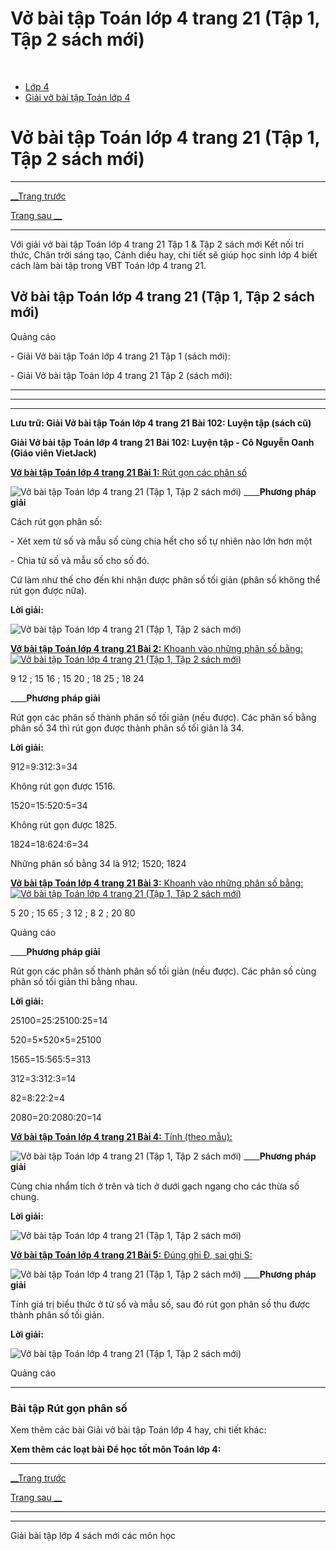 # Vở bài tập Toán lớp 4 trang 21 (Tập 1, Tập 2 sách mới)

﻿

  * [Lớp 4](https://vietjack.com/series/lop-4.jsp)
  * [Giải vở bài tập Toán lớp 4](https://vietjack.com/giai-vo-bai-tap-toan-4/index.jsp)



# Vở bài tập Toán lớp 4 trang 21 (Tập 1, Tập 2 sách mới)

* * *

[__Trang trước](https://vietjack.com/giai-vo-bai-tap-toan-4/bai-101-rut-gon-phan-so.jsp)

[Trang sau __](https://vietjack.com/giai-vo-bai-tap-toan-4/bai-103-quy-dong-mau-so-cac-phan-so.jsp)

* * *

Với giải vở bài tập Toán lớp 4 trang 21 Tập 1 & Tập 2 sách mới Kết nối tri thức, Chân trời sáng tạo, Cánh diều hay, chi tiết sẽ giúp học sinh lớp 4 biết cách làm bài tập trong VBT Toán lớp 4 trang 21.

## Vở bài tập Toán lớp 4 trang 21 (Tập 1, Tập 2 sách mới)

Quảng cáo

\- Giải Vở bài tập Toán lớp 4 trang 21 Tập 1 (sách mới):

\- Giải Vở bài tập Toán lớp 4 trang 21 Tập 2 (sách mới):

* * *

* * *

* * *

**Lưu trữ: Giải Vở bài tập Toán lớp 4 trang 21 Bài 102: Luyện tập (sách cũ)**

**Giải Vở bài tập Toán lớp 4 trang 21 Bài 102: Luyện tập - Cô Nguyễn Oanh (Giáo viên VietJack)**

[**Vở bài tập Toán lớp 4 trang 21 Bài 1:** Rút gọn các phân số ](https://vietjack.com/giai-vo-bai-tap-toan-4/bai-1-trang-21-vbt-toan-4-tap-2.jsp)

![Vở bài tập Toán lớp 4 trang 21 \(Tập 1, Tập 2 sách mới\)](https://vietjack.com/giai-vo-bai-tap-toan-4/images/bai-1-trang-21-vbt-toan-4-tap-2-a.PNG) ____**Phương pháp giải**

Cách rút gọn phân số:

\- Xét xem tử số và mẫu số cùng chia hết cho số tự nhiên nào lớn hơn một

\- Chia tử số và mẫu số cho số đó.

Cứ làm như thế cho đến khi nhận được phân số tối giản (phân số không thể rút gọn được nữa).

**Lời giải:**

![Vở bài tập Toán lớp 4 trang 21 \(Tập 1, Tập 2 sách mới\)](https://vietjack.com/giai-vo-bai-tap-toan-4/images/bai-1-trang-21-vbt-toan-4-tap-2-b.PNG)

[**Vở bài tập Toán lớp 4 trang 21 Bài 2:** Khoanh vào những phân số bằng:![Vở bài tập Toán lớp 4 trang 21 \(Tập 1, Tập 2 sách mới\)](https://vietjack.com/giai-vo-bai-tap-toan-4/images/bai-2-trang-21-vbt-toan-4-tap-2.PNG)](https://vietjack.com/giai-vo-bai-tap-toan-4/bai-2-trang-21-vbt-toan-4-tap-2.jsp)

9 12 ; 15 16 ; 15 20 ; 18 25 ; 18 24

____**Phương pháp giải**

Rút gọn các phân số thành phân số tối giản (nếu được). Các phân số bằng phân số 34 thì rút gọn được thành phân số tối giản là 34.

**Lời giải:**

912=9:312:3=34

Không rút gọn được 1516.

1520=15:520:5=34

Không rút gọn được 1825.

1824=18:624:6=34

Những phân số bằng 34 là 912; 1520; 1824

[**Vở bài tập Toán lớp 4 trang 21 Bài 3:** Khoanh vào những phân số bằng:![Vở bài tập Toán lớp 4 trang 21 \(Tập 1, Tập 2 sách mới\)](https://vietjack.com/giai-vo-bai-tap-toan-4/images/bai-3-trang-21-vbt-toan-4-tap-2.PNG)](https://vietjack.com/giai-vo-bai-tap-toan-4/bai-3-trang-21-vbt-toan-4-tap-2.jsp)

5 20 ; 15 65 ; 3 12 ; 8 2 ; 20 80

Quảng cáo

____**Phương pháp giải**

Rút gọn các phân số thành phân số tối giản (nếu được). Các phân số cùng phân số tối giản thì bằng nhau.

**Lời giải:**

25100=25:25100:25=14

520=5×520×5=25100

1565=15:565:5=313

312=3:312:3=14

82=8:22:2=4

2080=20:2080:20=14

[**Vở bài tập Toán lớp 4 trang 21 Bài 4:** Tính (theo mẫu): ](https://vietjack.com/giai-vo-bai-tap-toan-4/bai-4-trang-21-vbt-toan-4-tap-2.jsp)

![Vở bài tập Toán lớp 4 trang 21 \(Tập 1, Tập 2 sách mới\)](https://vietjack.com/giai-vo-bai-tap-toan-4/images/bai-4-trang-21-vbt-toan-4-tap-2-a.PNG) ____**Phương pháp giải**

Cùng chia nhẩm tích ở trên và tích ở dưới gạch ngang cho các thừa số chung.

**Lời giải:**

![Vở bài tập Toán lớp 4 trang 21 \(Tập 1, Tập 2 sách mới\)](https://vietjack.com/giai-vo-bai-tap-toan-4/images/bai-4-trang-21-vbt-toan-4-tap-2-b.PNG)

[**Vở bài tập Toán lớp 4 trang 21 Bài 5:** Đúng ghi Đ, sai ghi S: ](https://vietjack.com/giai-vo-bai-tap-toan-4/bai-5-trang-21-vbt-toan-4-tap-2.jsp)

![Vở bài tập Toán lớp 4 trang 21 \(Tập 1, Tập 2 sách mới\)](https://vietjack.com/giai-vo-bai-tap-toan-4/images/bai-5-trang-21-vbt-toan-4-tap-2-a.PNG) ____**Phương pháp giải**

Tính giá trị biểu thức ở tử số và mẫu số, sau đó rút gọn phân số thu được thành phân số tối giản.

**Lời giải:**

![Vở bài tập Toán lớp 4 trang 21 \(Tập 1, Tập 2 sách mới\)](https://vietjack.com/giai-vo-bai-tap-toan-4/images/bai-5-trang-21-vbt-toan-4-tap-2-b.PNG)

Quảng cáo

* * *

### **Bài tập Rút gọn phân số**

Xem thêm các bài Giải vở bài tập Toán lớp 4 hay, chi tiết khác:

**Xem thêm các loạt bài Để học tốt môn Toán lớp 4:**

* * *

[__Trang trước](https://vietjack.com/giai-vo-bai-tap-toan-4/bai-101-rut-gon-phan-so.jsp)

[Trang sau __](https://vietjack.com/giai-vo-bai-tap-toan-4/bai-103-quy-dong-mau-so-cac-phan-so.jsp)

* * *

* * *

Giải bài tập lớp 4 sách mới các môn học
